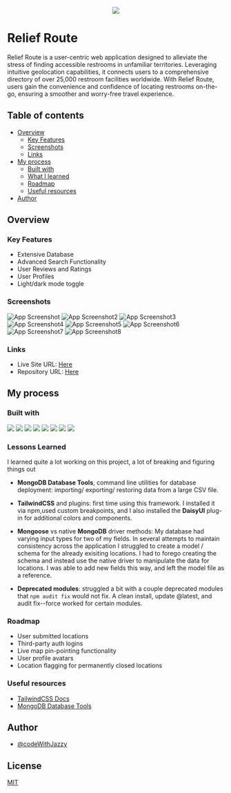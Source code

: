 <p align="center">
  <img src="https://res.cloudinary.com/dwy2rcep0/image/upload/v1707521230/2_akkntq.svg" />
</p>

# Relief Route

Relief Route is a user-centric web application designed to alleviate the stress of finding accessible restrooms in unfamiliar territories. Leveraging intuitive geolocation capabilities, it connects users to a comprehensive directory of over 25,000 restroom facilities worldwide. With Relief Route, users gain the convenience and confidence of locating restrooms on-the-go, ensuring a smoother and worry-free travel experience.



## Table of contents

- [Overview](#overview)
  - [Key Features](#key-features)    
  - [Screenshots](#screenshots)
  - [Links](#links)
- [My process](#my-process)
  - [Built with](#built-with)
  - [What I learned](#lessons-learned)
  - [Roadmap](#roadmap)
  - [Useful resources](#useful-resources)
- [Author](#author)
## Overview


### Key Features

- Extensive Database
- Advanced Search Functionality
- User Reviews and Ratings
- User Profiles
- Light/dark mode toggle
### Screenshots

![App Screenshot](https://res.cloudinary.com/dwy2rcep0/image/upload/v1707540115/main_large_dark_Small_ztkhdx.png)
![App Screenshot2](https://res.cloudinary.com/dwy2rcep0/image/upload/v1707540116/main_medium_light_Phone_stqq2b.png)
![App Screenshot3](https://res.cloudinary.com/dwy2rcep0/image/upload/v1707540115/search_dark_Phone_nviau0.png)
![App Screenshot4](https://res.cloudinary.com/dwy2rcep0/image/upload/v1707540115/search_light_Phone_plwm58.png)
![App Screenshot5](https://res.cloudinary.com/dwy2rcep0/image/upload/v1707540115/restroom_dark_Phone_obmf40.png)
![App Screenshot6](https://res.cloudinary.com/dwy2rcep0/image/upload/v1707540115/restroom_light_Phone_m7xxwu.png)
![App Screenshot7](https://res.cloudinary.com/dwy2rcep0/image/upload/v1707540115/signup_Phone_cgvpuv.png)
![App Screenshot8](https://res.cloudinary.com/dwy2rcep0/image/upload/v1707540115/login_Phone_rluaqi.png)


### Links

- Live Site URL: [Here](https://reliefroute.jasminetaylor.dev/)
- Repository URL: [Here](https://github.com/codewithjazzy/relief-route-app)

## My process

### Built with

<p float="left">
  <img src="https://img.shields.io/badge/JavaScript-323330?style=for-the-badge&logo=javascript&logoColor=F7DF1E" />
  <img src="https://img.shields.io/badge/Node%20js-339933?style=for-the-badge&logo=nodedotjs&logoColor=white" /> 
  <img src="https://img.shields.io/badge/Express%20js-000000?style=for-the-badge&logo=express&logoColor=white" />
  <img src="https://img.shields.io/badge/MongoDB-4EA94B?style=for-the-badge&logo=mongodb&logoColor=white" />
  <img src="https://img.shields.io/badge/npm-CB3837?style=for-the-badge&logo=npm&logoColor=white" />
  <img src="https://img.shields.io/badge/Tailwind_CSS-38B2AC?style=for-the-badge&logo=tailwind-css&logoColor=white" />
  <img src="https://img.shields.io/badge/daisyUI-1ad1a5?style=for-the-badge&logo=daisyui&logoColor=white" />
  <img src="https://img.shields.io/badge/Cloudinary-3448C5?style=for-the-badge&logo=Cloudinary&logoColor=white" />
</p>

### Lessons Learned

I learned quite a lot working on this project, a lot of breaking and figuring things out

- **MongoDB Database Tools**, command line utilities for database deployment: importing/ exporting/ restoring data from a large CSV file.

- **TailwindCSS** and plugins: first time using this framework. I installed it via npm,used custom breakpoints, and I also installed the **DaisyUI** plug-in for additional colors and components.

- **Mongoose** vs native **MongoDB** driver methods: My database had varying input types for two of my fields. In several attempts to maintain consistency across the application I struggled to create a model / schema for the already exisiting locations. I had to forego creating the schema and instead use the native driver to manipulate the data for locations. I was able to add new fields this way, and left the model file as a reference.

-  **Deprecated modules**: struggled a bit with a couple deprecated modules that `npm audit fix` would not fix. A clean install, update @latest, and audit fix--force worked for certain modules.
### Roadmap

- User submitted locations 
- Third-party auth logins
- Live map pin-pointing functionality
- User profile avatars
- Location flagging for permanently closed locations


### Useful resources

 - [TailwindCSS Docs](https://tailwindcss.com/docs/installation)
 - [MongoDB Database Tools](https://www.mongodb.com/docs/database-tools/)


## Author

- [@codeWithJazzy](https://www.linkedin.com/in/codewithjazzy/)


## License

[MIT](https://choosealicense.com/licenses/mit/)

